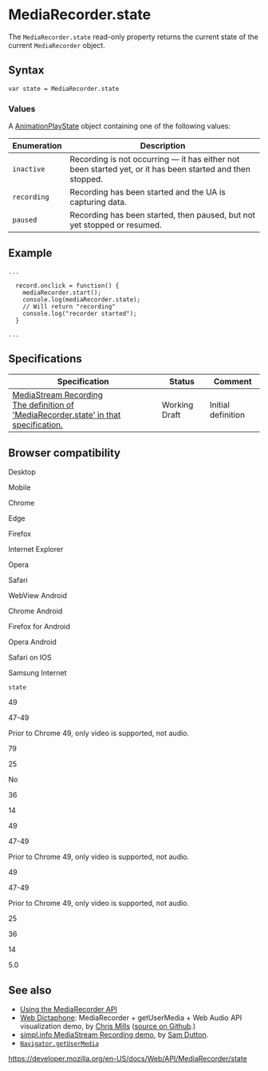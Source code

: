 # MediaRecorder.state

The `MediaRecorder.state` read-only property returns the current state of the current `MediaRecorder` object.

## Syntax

    var state = MediaRecorder.state

### Values

A [AnimationPlayState](https://w3c.github.io/web-animations/#enumdef-animationplaystate) object containing one of the following values:

<table><thead><tr class="header"><th>Enumeration</th><th>Description</th></tr></thead><tbody><tr class="odd"><td><code id="idl-def-RecordingStateEnum.inactive">inactive</code></td><td>Recording is not occurring — it has either not been started yet, or it has been started and then stopped.</td></tr><tr class="even"><td><code id="idl-def-RecordingStateEnum.recording">recording</code></td><td>Recording has been started and the UA is capturing data.</td></tr><tr class="odd"><td><code id="idl-def-RecordingStateEnum.paused">paused</code></td><td>Recording has been started, then paused, but not yet stopped or resumed.</td></tr></tbody></table>

## Example

    ...

      record.onclick = function() {
        mediaRecorder.start();
        console.log(mediaRecorder.state);
        // Will return "recording"
        console.log("recorder started");
      }

    ...

## Specifications

<table><thead><tr class="header"><th>Specification</th><th>Status</th><th>Comment</th></tr></thead><tbody><tr class="odd"><td><a href="https://w3c.github.io/mediacapture-record/#dom-mediarecorder-state">MediaStream Recording<br />
<span class="small">The definition of 'MediaRecorder.state' in that specification.</span></a></td><td><span class="spec-wd">Working Draft</span></td><td>Initial definition</td></tr></tbody></table>

## Browser compatibility

Desktop

Mobile

Chrome

Edge

Firefox

Internet Explorer

Opera

Safari

WebView Android

Chrome Android

Firefox for Android

Opera Android

Safari on IOS

Samsung Internet

`state`

49

47-49

Prior to Chrome 49, only video is supported, not audio.

79

25

No

36

14

49

47-49

Prior to Chrome 49, only video is supported, not audio.

49

47-49

Prior to Chrome 49, only video is supported, not audio.

25

36

14

5.0

## See also

- [Using the MediaRecorder API](../mediastream_recording_api/using_the_mediastream_recording_api)
- [Web Dictaphone](https://mdn.github.io/web-dictaphone/): MediaRecorder + getUserMedia + Web Audio API visualization demo, by [Chris Mills](https://twitter.com/chrisdavidmills) ([source on Github](https://github.com/mdn/web-dictaphone/).)
- [simpl.info MediaStream Recording demo](https://simpl.info/mediarecorder/), by [Sam Dutton](https://twitter.com/sw12).
- [`Navigator.getUserMedia`](../navigator/getusermedia)

<a href="https://developer.mozilla.org/en-US/docs/Web/API/MediaRecorder/state" class="_attribution-link">https://developer.mozilla.org/en-US/docs/Web/API/MediaRecorder/state</a>
